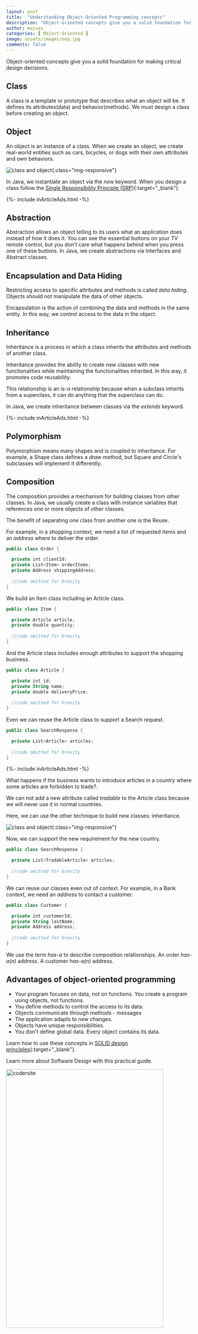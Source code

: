 ```yaml
---
layout: post
title:  "Understanding Object-Oriented Programming concepts"
description: "Object-oriented concepts give you a solid foundation for making critical design decisions."
author: moises
categories: [ Object-Oriented ]
image: assets/images/oop.jpg
comments: false
---
```


Object-oriented concepts give you a solid foundation for making critical design decisions.

## Class

A class is a template or prototype that describes what an object will be. It defines its attributes(data) and behavior(methods). We must design a class before creating an object.

## Object

An object is an instance of a class. When we create an object, we create real-world entities such as cars, bicycles, or dogs with their own attributes and own behaviors.

![class and object](/assets/images/carClass.jpg){:class="img-responsive"}

In Java, we instantiate an object via the *new* keyword. When you design a class follow the [Single Responsibility Principle (SRP)](https://codersite.dev/solid-principles-the-definitive-guide/){:target="_blank"}.

<div>
{%- include inArticleAds.html -%}
</div>

## Abstraction

Abstraction allows an object telling to its users what an application does instead of how it does it. You can see the essential buttons on your TV remote control, but you don't care what happens behind when you press one of these buttons. In Java, we create abstractions via Interfaces and Abstract classes.

## Encapsulation and Data Hiding

Restricting access to specific attributes and methods is called *data hiding*. Objects should not manipulate the data of other objects. 

Encapsulation is the action of combining the data and methods in the same entity. In this way, we control access to the data in the object.

## Inheritance

Inheritance is a process in which a class inherits the attributes and methods of another class.

Inheritance provides the ability to create new classes with new functionalities while maintaining the functionalities inherited. In this way, it promotes code reusability.

This relationship is an *is-a* relationship because when a subclass inherits from a superclass, it can do anything that the superclass can do. 

In Java, we create inheritance between classes via the *extends* keyword.

<div>
{%- include inArticleAds.html -%}
</div>

## Polymorphism

Polymorphism means many shapes and is coupled to inheritance. For example, a Shape class defines a *draw* method, but Square and Circle's subclasses will implement it differently.

## Composition

The composition provides a mechanism for building classes from other classes. In Java, we usually create a class with instance variables that references one or more objects of other classes.

The benefit of separating one class from another one is the Reuse.

For example, in a shopping context, we need a list of requested items and an *address* where to deliver the order.

```kotlin
public class Order {

  private int clientId;
  private List<Item> orderItems;
  private Address shippingAddress;
  
  //code omitted for brevity
}
```

We build an Item class including an Article class.

```kotlin
public class Item {

  private Article article;
  private double quantity;
  
  //code omitted for brevity
}
```

And the Article class includes enough attributes to support the shopping business.

```kotlin
public class Article {

  private int id;
  private String name;
  private double deliveryPrice;
  
  //code omitted for brevity
}
```

Even we can reuse the Article class to support a Search request.

```kotlin
public class SearchResponse {

  private List<Article> articles;
  
  //code omitted for brevity
}
```

<div>
{%- include inArticleAds.html -%}
</div>

What happens if the business wants to introduce articles in a country where some articles are forbidden to trade?.

We can not add a new attribute called *tradable* to the Article class because we will never use it in normal countries.

Here, we can use the other technique to build new classes: inheritance.

![class and object](/assets/images/tradableArticle.png){:class="img-responsive"}

Now, we can support the new requirement for the new country.

```kotlin
public class SearchResponse {

  private List<TradableArticle> articles;
  
  //code omitted for brevity
}
```

We can reuse our classes even out of context. For example, in a Bank context, we need an *address* to contact a customer.

```kotlin
public class Customer {

  private int customerId;
  private String lastName;
  private Address address;
  
  //code omitted for brevity
}
```

We use the term *has-a* to describe composition relationships. An order *has-a(n)* address. A customer *has-a(n)* address.

## Advantages of object-oriented programming

- Your program focuses on data, not on functions. You create a program using objects, not functions.
- You define methods to control the access to its data.
- Objects communicate through methods - messages
- The application adapts to new changes.
- Objects have unique responsibilities.
- You don't define global data. Every object contains its data.

Learn how to use these concepts in [SOLID design principles](https://codersite.dev/open-closed-principle/){:target="_blank"}.

Learn more about Software Design with this practical guide.

<a href="https://amzn.to/3e0K8Nv" target="_blank"><img alt="codersite" border="0" width="425" height="700" src="../assets/images/SoftwareDesignPortadaJPG.jpg" ></a>

